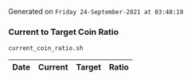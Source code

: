 Generated on `Friday 24-September-2021 at 03:48:19`

### Current to Target Coin Ratio
`current_coin_ratio.sh`

Date|Current|Target|Ratio
---|---|---|---
